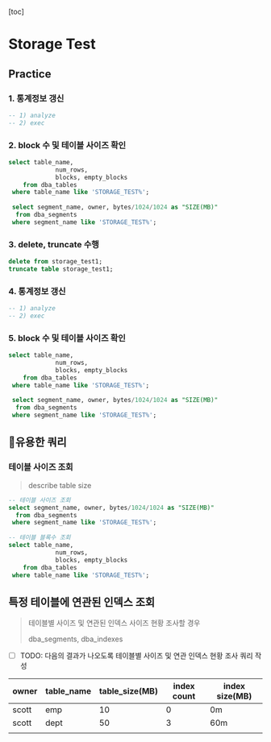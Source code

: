 [toc]

# Storage Test

## Practice

### 1. 통계정보 갱신

```sql
-- 1) analyze
-- 2) exec
```

### 2. block 수 및 테이블 사이즈 확인

```sql
select table_name,
			 num_rows,
			 blocks, empty_blocks
	from dba_tables
 where table_name like 'STORAGE_TEST%';
 
 select segment_name, owner, bytes/1024/1024 as "SIZE(MB)"
  from dba_segments
 where segment_name like 'STORAGE_TEST%';
```

### 3. delete, truncate 수행

```sql
delete from storage_test1;
truncate table storage_test1;
```

### 4. 통계정보 갱신

```sql
-- 1) analyze
-- 2) exec
```

### 5. block 수 및 테이블 사이즈 확인

```sql
select table_name,
			 num_rows,
			 blocks, empty_blocks
	from dba_tables
 where table_name like 'STORAGE_TEST%';
 
 select segment_name, owner, bytes/1024/1024 as "SIZE(MB)"
  from dba_segments
 where segment_name like 'STORAGE_TEST%';
```

## 🎁유용한 쿼리

### 테이블 사이즈 조회

> describe table size

```sql
-- 테이블 사이즈 조회
select segment_name, owner, bytes/1024/1024 as "SIZE(MB)"
  from dba_segments
 where segment_name like 'STORAGE_TEST%';
 
-- 테이블 블록수 조회
select table_name,
			 num_rows,
			 blocks, empty_blocks
	from dba_tables
 where table_name like 'STORAGE_TEST%';
```

## 특정 테이블에 연관된 인덱스 조회

> 테이블별 사이즈 및 연관된 인덱스 사이즈 현황 조사할 경우
>
> dba_segments, dba_indexes

- [ ] TODO: 다음의 결과가 나오도록 테이블별 사이즈 및 연관 인덱스 현황 조사 쿼리 작성

| owner | table_name | table_size(MB) | index count | index size(MB) |
| ----- | ---------- | -------------- | ----------- | -------------- |
| scott | emp        | 10             | 0           | 0m             |
| scott | dept       | 50             | 3           | 60m            |
|       |            |                |             |                |